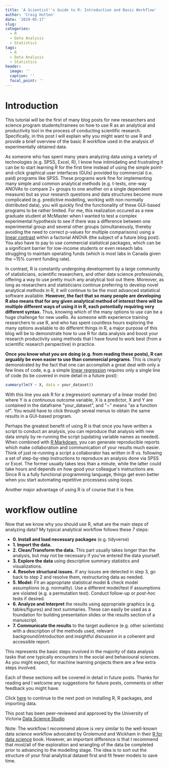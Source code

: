 ```yaml
---
title: 'A Scientist''s Guide to R: Introduction and Basic Workflow'
author: 'Craig Hutton'
date: '2019-05-17'
slug: 
categories:
  - R
  - Data Analysis
  - Statistics
tags:
  - R
  - Data Analysis
  - Statistics
header:
  image: ''
  caption: ''
  focal_point: ''
---
```


# **Introduction**

This tutorial will be the first of many blog posts for new researchers and science program students/trainees on how to use R as an analytical and productivity tool in the process of conducting scientific research. Specifically, in this post I will explain why you might want to use R and provide a brief overview of the basic R workflow used in the analysis of experimentally obtained data.

As someone who has spent many years analyzing data using a variety of technologies (e.g. SPSS, Excel, R), I know how intimidating and frustrating it can be to start learning R for the first time instead of using the simple point-and-click graphical user interfaces (GUIs) provided by commercial (i.e. paid) programs like SPSS. These programs work fine for implementing many simple and common analytical methods (e.g. t-tests, one-way ANOVAs to compare 2+ groups to one another on a single dependent measure) but as your research questions and data structures become more complicated (e.g. predictive modelling, working with non-normally distributed data), you will quickly find the functionality of these GUI-based programs to be rather limited. For me, this realization occured as a new graduate student at McMaster when I wanted to test a complex experimental hypothesis to see if there was a difference between one experimental group and several other groups (simultaneously, thereby avoiding the need to correct p-values for multiple comparisons) using a [linear contrast](http://www.utdallas.edu/~herve/abdi-contrasts2010-pretty.pdf) within a factorial ANOVA (the subject of a future blog post). You also have to pay to use commercial statistical packages, which can be a significant barrier for low-income students or even reseach labs struggling to maintain operating funds (which is most labs in Canada given the ~15% current funding rate).

In contrast, R is constantly undergoing development by a large community of statisticians, scientific researchers, and other data science professionals, offering a way to use pretty much any analytical tool out there. Moreover, as long as researchers and statisticians continue preferring to develop novel analytical methods in R, it will continue to be the most advanced statistical software available. **However, the fact that so many people are developing R also means that for any given analytical method of interest there will be multiple different ways of using it in R, each potentially requiring very different syntax.** Thus, knowing which of the many options to use can be a huge challenge for new useRs. As someone with experience training researchers to use R, and who has spent countless hours exploring the many options available to do different things in R, a major purpose of this blog will be to demonstrate how to use R for data analysis and boost your research productivity using methods that I have found to work best (from a scientific research perspective) in practice. 

**Once you know what you are doing (e.g. from reading these posts), R can arguably be even easier to use than commercial programs**. This is clearly demonstrated by the fact that one can accomplish a great deal with only a few lines of code, e.g. a simple [linear regression](http://www.stat.yale.edu/Courses/1997-98/101/linreg.htm) requires only a single line of code (to be covered in more detail in a future post):


```r
summary(lm(Y ~ X, data = your_dataset)) 
```

With this line you ask R for a (regression) summary of a linear model (lm) where Y is a continuous outcome variable, X is a predictor, X and Y are contained in the dataframe "your_dataset", and "~" means "as a function of". You would have to click through seveal menus to obtain the same results in a GUI-based program.

Perhaps the greatest benefit of using R is that once you have written a script to conduct an analysis, you can reproduce that analysis with new data simply by re-running the script (updating variable names as needed). When combined with [R Markdown](https://bookdown.org/yihui/rmarkdown/), you can generate reproducible reports which make collaboration and communication of your results much easier. Think of just re-running a script a collaborator has written in R vs. following a set of step-by-step instructions to reproduce an analysis done via SPSS or Excel. The former usually takes less than a minute, while the latter could take hours and depends on how good your colleague's instructions are. Since R is a fully functional programming language, things get even better when you start automating repetitive processess using loops. 

Another major advantage of using R is of course that it is free. 


# **workflow outline**

Now that we know why you should use R, what are the main steps of analyzing data? My typical analytical workflow follows these 7 steps:

  * **0. Install and load necessary packages** (e.g. tidyverse)
  * **1. Import the data.**
  * **2. Clean/Transform the data.** This part usually takes longer than the analysis, but may not be necessary if you've entered the data yourself.
  * **3. Explore the data** using descriptive summary statistics and visualizations.
  * **4. Resolve structural issues.** If any issues are detected in step 3, go back to step 2 and resolve them, restructuring data as needed.
  * **5. Model:** Fit an appropriate statistical model & check model assumptions (e.g. normality). Use a different model/test if assumptions are violated (e.g. a permutation test). Conduct follow-up or *post-hoc* tests if desired.
  * **6. Analyze and Interpret** the results using appropriate graphics (e.g. tables/figures) and text summaries. These can easily be used as a foundation for building presentation slides or the results section of a manuscript.
  * **7. Communicate the results** to the target audience (e.g. other scientists) with a description of the methods used, relevant background/introduction and insightful discussion in a coherent and accessible report.
  
This represents the basic steps involved in the majority of data analysis tasks that one typically encounters in the social and behavioural sciences. As you might expect, for machine learning projects there are a few extra steps involved.
  
Each of these sections will be covered in detail in future posts. Thanks for reading and I welcome any suggestions for future posts, comments or other feedback you might have.

Click [here](https://craig.rbind.io/post/2019-06-22-asgr-1-getting-data-into-r/) to continue to the next post on installing R, R packages, and importing data.

This post has been peer-reviewed and approved by the University of Victoria [Data Science Studio][DSSlink]

[DSSlink]:https://dss-ialh.rbind.io/#about

Note: The workflow I recommend above is very similar to the well-known data science workflow advocated by Grolemund and Wickham in their [R for data science](https://r4ds.had.co.nz/explore-intro.html) book. However, an important difference is that I recommend that most/all of the exploration and wrangling of the data be completed prior to advancing to the modelling stage. The idea is to sort out the structure of your final analytical dataset first and fit fewer models to save time.
